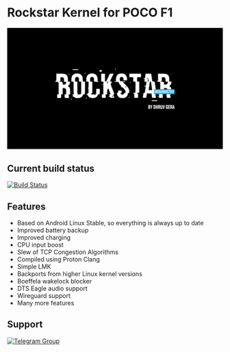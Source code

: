 # Rockstar Kernel for POCO F1

![Rockstar Kernel](rrk.png)


## Current build status
[![Build Status](https://cloud.drone.io/api/badges/Dhruvgera/Rockstarkernel_beryllium/status.svg?ref=refs/heads/master)](https://cloud.drone.io/Dhruvgera/Rockstarkernel_beryllium)

## Features
- Based on Android Linux Stable, so everything is always up to date
- Improved battery backup
- Improved charging
- CPU input boost
- Slew of TCP Congestion Algorithms
- Compiled using Proton Clang
- Simple LMK
- Backports from higher Linux kernel versions
- Boeffela wakelock blocker
- DTS Eagle audio support
- Wireguard support
- Many more features

## Support
[![Telegram Group](https://img.shields.io/badge/Support-Telegram-%23e52c5f.svg?style=for-the-badge&logo=telegram&&labelColor=121217)](https://t.me/rockstar_pocof1)
